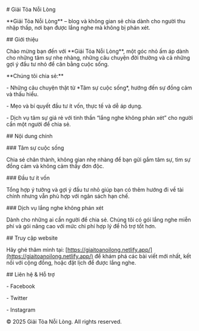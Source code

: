 \# Giải Tỏa Nỗi Lòng



\*\*Giải Tỏa Nỗi Lòng\*\* – blog và không gian sẻ chia dành cho người thu nhập thấp, nơi bạn được lắng nghe mà không bị phán xét.



\##  Giới thiệu



Chào mừng bạn đến với \*\*Giải Tỏa Nỗi Lòng\*\*, một góc nhỏ ấm áp dành cho những tâm sự nhẹ nhàng, những câu chuyện đời thường và cả những gợi ý đầu tư nhỏ để cân bằng cuộc sống.



\*\*Chúng tôi chia sẻ:\*\*

\- Những câu chuyện thật từ \*Tâm sự cuộc sống\*, hướng đến sự đồng cảm và thấu hiểu.

\- Mẹo và bí quyết đầu tư ít vốn, thực tế và dễ áp dụng.

\- Dịch vụ tâm sự giá rẻ với tinh thần “lắng nghe không phán xét” cho người cần một người để chia sẻ.



\##  Nội dung chính



\###  Tâm sự cuộc sống

Chia sẻ chân thành, không gian nhẹ nhàng để bạn gửi gắm tâm sự, tìm sự đồng cảm và không cảm thấy đơn độc.



\###  Đầu tư ít vốn

Tổng hợp ý tưởng và gợi ý đầu tư nhỏ giúp bạn có thêm hướng đi về tài chính nhưng vẫn phù hợp với ngân sách hạn chế.



\### Dịch vụ lắng nghe không phán xét

Dành cho những ai cần người để chia sẻ. Chúng tôi có gói lắng nghe miễn phí và gói nâng cao với mức chi phí hợp lý để hỗ trợ tốt hơn.



\##  Truy cập website

Hãy ghé thăm mình tại: \[https://giaitoanoilong.netlify.app/](https://giaitoanoilong.netlify.app/) để khám phá các bài viết mới nhất, kết nối với cộng đồng, hoặc đặt lịch để được lắng nghe.



\##  Liên hệ \& Hỗ trợ

\- Facebook

\- Twitter

\- Instagram



© 2025 Giải Tỏa Nỗi Lòng. All rights reserved.



